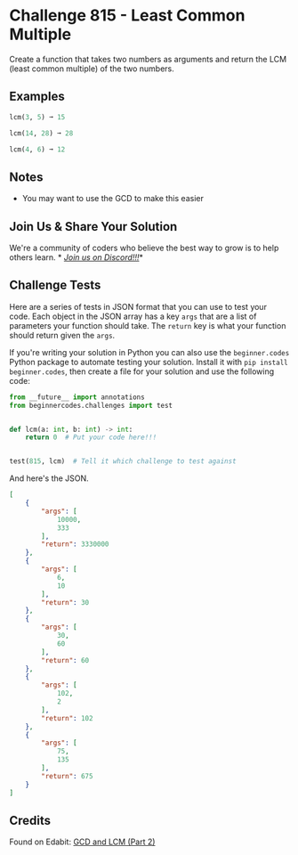 # Challenge 815 - Least Common Multiple

Create a function that takes two numbers as arguments and return the LCM (least common multiple) of the two numbers.

## Examples
```python
lcm(3, 5) ➞ 15

lcm(14, 28) ➞ 28

lcm(4, 6) ➞ 12
```
## Notes

- You may want to use the GCD to make this easier

## Join Us & Share Your Solution

We're a community of coders who believe the best way to grow is to help others learn. *
*[Join us on Discord!!!](https://discord.gg/sfHykntuGy)**

## Challenge Tests

Here are a series of tests in JSON format that you can use to test your code. Each object in the JSON array has a
key `args` that are a list of parameters your function should take. The `return` key is what your function should return
given the `args`.

If you're writing your solution in Python you can also use the `beginner.codes` Python package to automate testing your
solution. Install it with `pip install beginner.codes`, then create a file for your solution and use the following code:

```python
from __future__ import annotations
from beginnercodes.challenges import test


def lcm(a: int, b: int) -> int:
    return 0  # Put your code here!!!


test(815, lcm)  # Tell it which challenge to test against
```

And here's the JSON.

```json
[
    {
        "args": [
            10000,
            333
        ],
        "return": 3330000
    },
    {
        "args": [
            6,
            10
        ],
        "return": 30
    },
    {
        "args": [
            30,
            60
        ],
        "return": 60
    },
    {
        "args": [
            102,
            2
        ],
        "return": 102
    },
    {
        "args": [
            75,
            135
        ],
        "return": 675
    }
]
```

## Credits

Found on Edabit: [GCD and LCM (Part 2)](https://edabit.com/challenge/a7WiKcyrTtggTym3f)
